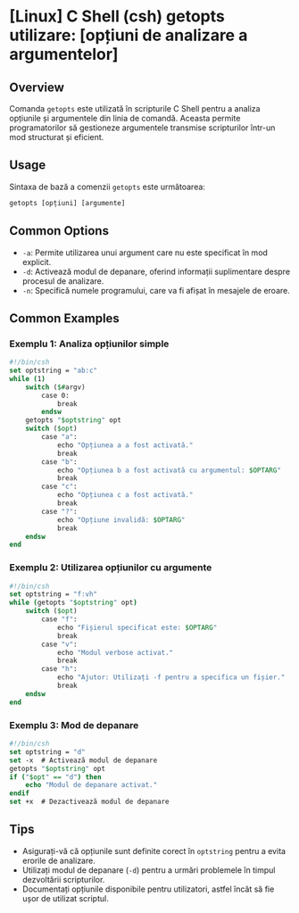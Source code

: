 # [Linux] C Shell (csh) getopts utilizare: [opțiuni de analizare a argumentelor]

## Overview
Comanda `getopts` este utilizată în scripturile C Shell pentru a analiza opțiunile și argumentele din linia de comandă. Aceasta permite programatorilor să gestioneze argumentele transmise scripturilor într-un mod structurat și eficient.

## Usage
Sintaxa de bază a comenzii `getopts` este următoarea:

```csh
getopts [opțiuni] [argumente]
```

## Common Options
- `-a`: Permite utilizarea unui argument care nu este specificat în mod explicit.
- `-d`: Activează modul de depanare, oferind informații suplimentare despre procesul de analizare.
- `-n`: Specifică numele programului, care va fi afișat în mesajele de eroare.

## Common Examples

### Exemplu 1: Analiza opțiunilor simple
```csh
#!/bin/csh
set optstring = "ab:c"
while (1)
    switch ($#argv)
        case 0:
            break
        endsw
    getopts "$optstring" opt
    switch ($opt)
        case "a":
            echo "Opțiunea a a fost activată."
            break
        case "b":
            echo "Opțiunea b a fost activată cu argumentul: $OPTARG"
            break
        case "c":
            echo "Opțiunea c a fost activată."
            break
        case "?":
            echo "Opțiune invalidă: $OPTARG"
            break
    endsw
end
```

### Exemplu 2: Utilizarea opțiunilor cu argumente
```csh
#!/bin/csh
set optstring = "f:vh"
while (getopts "$optstring" opt)
    switch ($opt)
        case "f":
            echo "Fișierul specificat este: $OPTARG"
            break
        case "v":
            echo "Modul verbose activat."
            break
        case "h":
            echo "Ajutor: Utilizați -f pentru a specifica un fișier."
            break
    endsw
end
```

### Exemplu 3: Mod de depanare
```csh
#!/bin/csh
set optstring = "d"
set -x  # Activează modul de depanare
getopts "$optstring" opt
if ("$opt" == "d") then
    echo "Modul de depanare activat."
endif
set +x  # Dezactivează modul de depanare
```

## Tips
- Asigurați-vă că opțiunile sunt definite corect în `optstring` pentru a evita erorile de analizare.
- Utilizați modul de depanare (`-d`) pentru a urmări problemele în timpul dezvoltării scripturilor.
- Documentați opțiunile disponibile pentru utilizatori, astfel încât să fie ușor de utilizat scriptul.